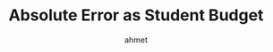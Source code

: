 ---
title: Absolute Error as Student Budget
author: ahmet
Definition: "Absolute loss measures the absolute difference between the predicted value and the actual value: |y − ˆy|. It treats all errors equally, regardless of size."
Description: "You’re managing a student club. You estimate how much money you’ll spend for each event, but afterward you compare it to how much you actually spent. Whether you overspend or underspend, you just care about how far off you were, and every euro of error matters the same."
OriginSource: ChatGPT 4o
Mapping:
  Estimated budget for an event: Predicted value
  Actual money spent: True value
  Budget error (overspent or underspent): Difference between prediction and truth
  Taking the absolute value: You’re only interested in how far off, not whether it was high or low.
ExpertRating: Good
---